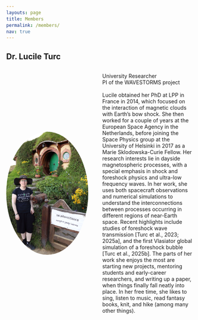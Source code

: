 ```yaml
---
layouts: page
title: Members
permalink: /members/
nav: true
---
```

## Dr. Lucile Turc

<div style="display: flex; align-items: center; gap: 1em;">
  <img src="/assets/img/Lucile_Hobbiton.JPG" alt="Lucile Turc" style="width: 220px; height: 330px; border-radius: 50%; margin-right: 24px;">

  <p>
  University Researcher<br>
  PI of the WAVESTORMS project<br>
  <br>
   Lucile obtained her PhD at LPP in France in 2014, which focused on the interaction of magnetic clouds with Earth’s bow shock. She then worked for a couple of years at the European Space Agency in the Netherlands, before joining the Space Physics group at the University of Helsinki in 2017 as a Marie Sklodowska-Curie Fellow. Her research interests lie in dayside magnetospheric processes, with a special emphasis in shock and foreshock physics and ultra-low frequency waves. In her work, she uses both spacecraft observations and numerical simulations to understand the interconnections between processes occurring in different regions of near-Earth space. Recent highlights include studies of foreshock wave transmission [Turc et al., 2023; 2025a], and the first Vlasiator global simulation of a foreshock bubble [Turc et al., 2025b]. The parts of her work she enjoys the most are starting new projects, mentoring students and early-career researchers, and writing up a paper, when things finally fall neatly into place. In her free time, she likes to sing, listen to music, read fantasy books, knit, and hike (among many other things).
  </p>

</div>

